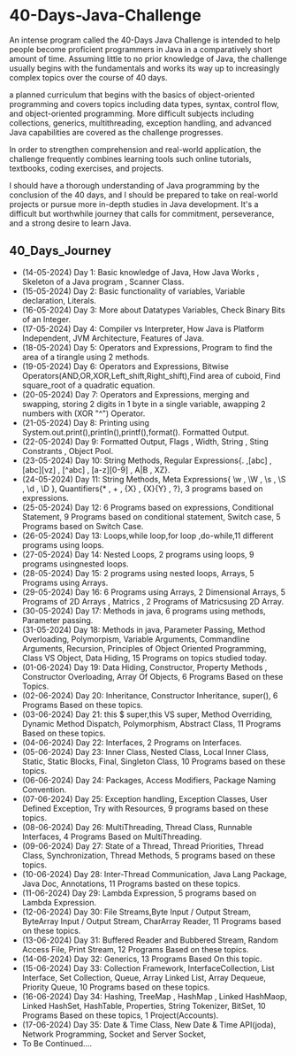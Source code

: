 # 40-Days-Java-Challenge

An intense program called the 40-Days Java Challenge is intended to help people become proficient programmers in Java in a comparatively short amount of time. Assuming little to no prior knowledge of Java, the challenge usually begins with the fundamentals and works its way up to increasingly complex topics over the course of 40 days.

a planned curriculum that begins with the basics of object-oriented programming and covers topics including data types, syntax, control flow, and object-oriented programming. More difficult subjects including collections, generics, multithreading, exception handling, and advanced Java capabilities are covered as the challenge progresses.

In order to strengthen comprehension and real-world application, the challenge frequently combines learning tools such online tutorials, textbooks, coding exercises, and projects. 

I should have a thorough understanding of Java programming by the conclusion of the 40 days, and I should be prepared to take on real-world projects or pursue more in-depth studies in Java development. It's a difficult but worthwhile journey that calls for commitment, perseverance, and a strong desire to learn Java.


## 40_Days_Journey

- (14-05-2024) Day 1: Basic knowledge of Java, How Java Works , Skeleton of a Java program , Scanner Class. 
- (15-05-2024) Day 2: Basic functionality of variables, Variable declaration, Literals. 
- (16-05-2024) Day 3: More about Datatypes Variables, Check Binary Bits of an Integer.
- (17-05-2024) Day 4: Compiler vs Interpreter, How Java is Platform Independent, JVM Architecture, Features of Java.
- (18-05-2024) Day 5: Operators and Expressions, Program to find the area of a tirangle using 2 methods.
- (19-05-2024) Day 6: Operators and Expressions, Bitwise Operators(AND,OR,XOR,Left_shift,Right_shift),Find area of cuboid, Find square_root of a quadratic equation.
- (20-05-2024) Day 7: Operators and Expressions, merging and swapping, storing 2 digits in 1 byte in a single variable, awapping 2 numbers with (XOR "^") Operator.
- (21-05-2024) Day 8: Printing using System.out.print(),println(),printf(),format().  Formatted Output.
- (22-05-2024) Day 9: Formatted Output, Flags , Width, String , Sting Constrants , Object Pool.
- (23-05-2024) Day 10: String Methods, Regular Expressions{. ,[abc] , [abc][vz] , [^abc] , [a-z][0-9] , A|B , XZ}.
- (24-05-2024) Day 11: String Methods, Meta Expressions{ \w , \W , \s , \S , \d , \D }, Quantifiers{* , + , {X} , {X}{Y} , ?}, 3 programs based on expressions.
- (25-05-2024) Day 12: 6 Programs based on expressions, Conditional Statement, 9 Programs based on conditional statement, Switch case, 5 Programs based on Switch Case.
- (26-05-2024) Day 13: Loops,while loop,for loop ,do-while,11 different programs using loops.
- (27-05-2024) Day 14: Nested Loops, 2 programs using loops, 9 programs usingnested loops.
- (28-05-2024) Day 15: 2 programs using nested loops, Arrays, 5 Programs using Arrays.
- (29-05-2024) Day 16: 6 Programs using Arrays, 2 Dimensional Arrays, 5 Programs of 2D Arrays , Matrics , 2 Programs of Matricsusing 2D Array.
- (30-05-2024) Day 17: Methods in java, 6 programs using methods, Parameter passing.
- (31-05-2024) Day 18: Methods in java, Parameter Passing, Method Overloading, Polymorpism, Variable Arguments, Commandline Arguments, Recursion, Principles of Object Oriented Programming, Class VS Object, Data Hiding, 15 Programs on topics studied today.
- (01-06-2024) Day 19: Data Hiding, Constructor, Property Methods , Constructor Overloading, Array Of Objects, 6 Programs Based on these Topics.
- (02-06-2024) Day 20: Inheritance, Constructor Inheritance, super(), 6 Programs Based on these topics.
- (03-06-2024) Day 21: this $ super,this VS super, Method Overriding, Dynamic Method Dispatch, Polymorphism, Abstract Class, 11 Programs Based on these topics.
- (04-06-2024) Day 22: Interfaces, 2 Programs on Interfaces.
- (05-06-2024) Day 23: Inner Class, Nested Class, Local Inner Class, Static, Static Blocks, Final, Singleton Class, 10 Programs based on these topics.
- (06-06-2024) Day 24: Packages, Access Modifiers, Package Naming Convention.
- (07-06-2024) Day 25: Exception handling, Exception Classes, User Defined Exception, Try with Resources, 9 programs based on these topics.
- (08-06-2024) Day 26: MultiThreading, Thread Class, Runnable Interfaces, 4 Programs Based on MultiThreading.
- (09-06-2024) Day 27: State of a Thread, Thread Priorities, Thread Class, Synchronization, Thread Methods, 5 programs based on these topics.
- (10-06-2024) Day 28: Inter-Thread Communication, Java Lang Package, Java Doc, Annotations, 11 Programs basted on these topics.
- (11-06-2024) Day 29: Lambda Expression, 5 programs based on Lambda Expression.
- (12-06-2024) Day 30: File Streams,Byte Input / Output Stream, ByteArray Input / Output Stream, CharArray Reader,  11 Programs based on these topics.
- (13-06-2024) Day 31: Buffered Reader and Bubbered Stream, Random Access File, Print Stream, 12 Programs Based on these topics.
- (14-06-2024) Day 32: Generics, 13 Programs Based On this topic.
- (15-06-2024) Day 33: Collection Framework, InterfaceCollection, List Interface, Set Collection, Queue, Array Linked List, Array Dequeue, Priority Queue, 10 Programs based on these topics.
- (16-06-2024) Day 34: Hashing, TreeMap , HashMap , Linked HashMaop, Linked HashSet, HashTable, Properties, String Tokenizer, BitSet, 10 Programs Based on these topics, 1 Project(Accounts).
- (17-06-2024) Day 35: Date & Time Class, New Date & Time API(joda), Network Programming, Socket and Server Socket,
- To Be Continued....
